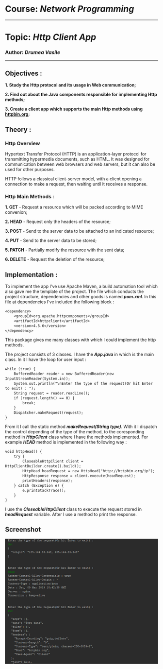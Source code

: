 # Course: *Network Programming*
------
# Topic: *Http Client App*
### Author: *Drumea Vasile*
------
## Objectives :
__1. Study the Http protocol and its usage in Web communication;__

__2. Find out about the Java components responsible for implementing Http methods;__

__3. Create a client app which supports the main Http methods using [httpbin.org](httpbin.org);__

## Theory :

### Http Overview

Hypertext Transfer Protocol (HTTP) is an application-layer protocol for transmitting hypermedia documents, such as HTML. It was designed for communication between web browsers and web servers, but it can also be used for other purposes. 

HTTP follows a classical client-server model, with a client opening a connection to make a request, then waiting until it receives a response. 

### Http Main Methods : 

**1. GET** - Request a resource which will be packed according to MIME convenion; 

**2. HEAD** - Request only the headers of the resource;

**3. POST** - Send to the server data to be attached to an indicated resource;

**4. PUT** - Send to the server data to be stored;

**5. PATCH** - Partially modify the resource with the sent data;

**6. DELETE** - Request the deletion of the resource;

## Implementation :

To implement the app I've use Apache Maven, a build automation tool which also gave me the template of the project. The file which conducts the project structure, dependencies and other goods is named _**pom.xml**_. In this file at dependencies I've included the following block : 

```
<dependency>
    <groupId>org.apache.httpcomponents</groupId>
    <artifactId>httpclient</artifactId>
    <version>4.5.6</version>
</dependency>
```

This package gives me many classes with which I could implement the http methods.

The project consists of 3 classes. I have the _**App.java**_ in which is the main class. In it I have the loop for user input : 
```
while (true) {
    BufferedReader reader = new BufferedReader(new InputStreamReader(System.in));
    System.out.println("\nEnter the type of the request(Or hit Enter to exit) : ");
    String request = reader.readLine();
    if (request.length() == 0) {
        break;
    }
    Dispatcher.makeRequest(request);
}
```

From it I call the static method _**makeRequest(String type)**_. With it I dispatch the control depending of the type of the method, to the coresponding method in _**HttpClient**_ class where I have the methods implemented. For example _**HEAD**_ method is implemented in the following way : 
```
void httpHead() {
    try {
        CloseableHttpClient client = HttpClientBuilder.create().build();
        HttpHead headRequest = new HttpHead("http://httpbin.org/ip");
        HttpResponse response = client.execute(headRequest);
        printHeaders(response);
    } catch (Exception e) {
        e.printStackTrace();
    }
}
```

I use the _**CloseableHttpClient**_ class to execute the request stored in _**headRequest**_ variable. After I use a method to print the response. 

## Screenshot

![](img/Capture1.PNG)
